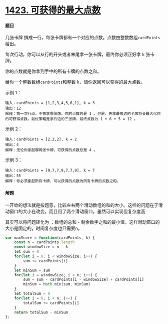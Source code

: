 # [1423. 可获得的最大点数](https://leetcode-cn.com/problems/maximum-points-you-can-obtain-from-cards/)

#### 题目

几张卡牌 排成一行，每张卡牌都有一个对应的点数。点数由整数数组` cardPoints `给出。

每次行动，你可以从行的开头或者末尾拿一张卡牌，最终你必须正好拿 k 张卡牌。

你的点数就是你拿到手中的所有卡牌的点数之和。

给你一个整数数组` cardPoints `和整数 k，请你返回可以获得的最大点数。

 

示例 1：

```
输入：cardPoints = [1,2,3,4,5,6,1], k = 3
输出：12
解释：第一次行动，不管拿哪张牌，你的点数总是 1 。但是，先拿最右边的卡牌将会最大化你的可获得点数。最优策略是拿右边的三张牌，最终点数为 1 + 6 + 5 = 12 。
```


示例 2：

```
输入：cardPoints = [2,2,2], k = 2
输出：4
解释：无论你拿起哪两张卡牌，可获得的点数总是 4 。
```


示例 3：

```
输入：cardPoints = [9,7,7,9,7,7,9], k = 7
输出：55
解释：你必须拿起所有卡牌，可以获得的点数为所有卡牌的点数之和。
```

#### 解题

一开始的想法就是按题意，比较左右两个滑动数组的和的大小。这样的问题在于滑动窗口的大小在改变，而且用了两个滑动窗口。虽然可以实现但复杂度高

其实可以将问题转化为 ：数组的总和 - 剩余数字之和的最小值。这样滑动窗口的大小是固定的，时间复杂度也只需要n。

```js
var maxScore = function(cardPoints, k) {
    const n = cardPoints.length
    const windowSize = n - k
    let sum = 0
    for(let i = 0; i < windowSize; i++) {
        sum += cardPoints[i]
    }
    let minSum = sum
    for(let i = windowSize; i < n; i++) {
        sum = sum - cardPoints[i - windowSize] + cardPoints[i]
        minSum = Math.min(sum, minSum)
    }
    let totalSum = 0
    for(let i = 0; i < n; i++) {
        totalSum += cardPoints[i]
    }
    return totalSum - minSum
};
```

